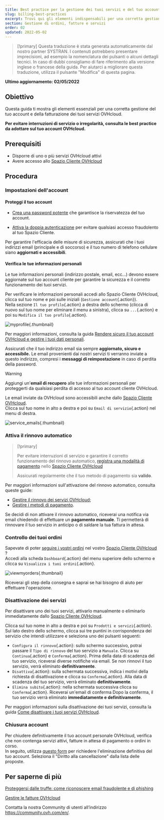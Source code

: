 ```yaml
---
title: Best practice per la gestione dei tuoi servizi e del tuo account OVHcloud
slug: billing-best-practices
excerpt: Trovi qui gli elementi indispensabili per una corretta gestione delle tue fatture, ordini, modalità di pagamento e account cliente
section: Gestione di ordini, fatture e servizi
order: 02
updated: 2022-05-02
---
```


> [!primary]
> Questa traduzione è stata generata automaticamente dal nostro partner SYSTRAN. I contenuti potrebbero presentare imprecisioni, ad esempio la nomenclatura dei pulsanti o alcuni dettagli tecnici. In caso di dubbi consigliamo di fare riferimento alla versione inglese o francese della guida. Per aiutarci a migliorare questa traduzione, utilizza il pulsante "Modifica" di questa pagina.
>

**Ultimo aggiornamento: 02/05/2022**

## Obiettivo

Questa guida ti mostra gli elementi essenziali per una corretta gestione del tuo account e della fatturazione dei tuoi servizi OVHcloud.

**Per evitare interruzioni di servizio o irregolarità, consulta le best practice da adottare sul tuo account OVHcloud.**

## Prerequisiti

- Disporre di uno o più servizi OVHcloud attivi
- Avere accesso allo [Spazio Cliente OVHcloud](https://www.ovh.com/auth/?action=gotomanager&from=https://www.ovh.it/&ovhSubsidiary=it)

## Procedura

### Impostazioni dell'account

#### Proteggi il tuo account

- [Crea una password potente](https://docs.ovh.com/it/customer/gestire-la-password/#genera-una-password-efficace) che garantisce la riservatezza del tuo account.

- [Attiva la doppia autenticazione](https://docs.ovh.com/it/customer/proteggi_il_tuo_account_con_2FA/) per evitare qualsiasi accesso fraudolento al tuo Spazio Cliente.

Per garantire l'efficacia delle misure di sicurezza, assicurati che i tuoi indirizzi email (principale e di soccorso) e il tuo numero di telefono cellulare siano **aggiornati e accessibili**.

#### Verifica le tue informazioni personali

Le tue informazioni personali (indirizzo postale, email, ecc...) devono essere aggiornate sul tuo account cliente per garantire la sicurezza e il corretto funzionamento dei tuoi servizi.

Per verificare le informazioni personali accedi allo Spazio Cliente OVHcloud, clicca sul tuo nome e poi sulle iniziali (`Gestione account`{.action}).<br>
Nella sezione `Il tuo profilo`{.action} a destra dello schermo (clicca di nuovo sul tuo nome per eliminare il menu a sinistra), clicca su `...`{.action} e poi su `Modifica il tuo profilo`{.action}.

![myprofile](images/myprofile.png){.thumbnail}

Per maggiori informazioni, consulta la guida [Rendere sicuro il tuo account OVHcloud e gestire i tuoi dati personali](https://docs.ovh.com/it/customer/tutto_sullidentificativo_cliente_ovh/#come-gestire-le-tue-informazioni-personali).

Assicurati che il tuo indirizzo email sia sempre **aggiornato, sicuro e accessibile.** Le email provenienti dai nostri servizi ti verranno inviate a questo indirizzo, compresi i **messaggi di reimpostazione** in caso di perdita della password.

> [!warning]
>
> Aggiungi un'**email di recupero** alle tue informazioni personali per proteggerti da qualsiasi perdita di accesso al tuo account cliente OVHcloud.
>

Le email inviate da OVHcloud sono accessibili anche dallo [Spazio Cliente OVHcloud](https://www.ovh.com/auth/?action=gotomanager&from=https://www.ovh.it/&ovhSubsidiary=it).<br>
Clicca sul tuo nome in alto a destra e poi su `Email di servizio`{.action} nel menu di destra.

![service_emails](images/service_emails.png){.thumbnail}

### Attiva il rinnovo automatico

> [!primary]
>
> Per evitare interruzioni di servizio e garantire il corretto funzionamento del rinnovo automatico, [registra una modalità di pagamento](https://docs.ovh.com/it/billing/manage-payment-methods/) nello [Spazio Cliente OVHcloud](https://www.ovh.com/auth/?action=gotomanager&from=https://www.ovh.it/&ovhSubsidiary=it)
>
> Assicurati regolarmente che il tuo metodo di pagamento sia **valido**.
>

Per maggiori informazioni sull'attivazione del rinnovo automatico, consulta queste guide:

- [Gestire il rinnovo dei servizi OVHcloud](https://docs.ovh.com/it/billing/imposta_il_rinnovo_automatico_dei_tuoi_servizi_ovh/);
- [Gestire i metodi di pagamento](https://docs.ovh.com/it/billing/manage-payment-methods/).

Se decidi di non attivare il rinnovo automatico, riceverai una notifica via email chiedendo di effettuare un **pagamento manuale**. Ti permetterà di rinnovare il tuo servizio in anticipo o di saldare la tua fattura in attesa.

### Controllo dei tuoi ordini

Sapevate di poter [seguire i vostri ordini](https://docs.ovh.com/it/billing/gestire-ordini-ovh/) nel vostro [Spazio Cliente OVHcloud](https://www.ovh.com/auth/?action=gotomanager&from=https://www.ovh.it/&ovhSubsidiary=it) ?<br>
Accedi alla scheda `Dashboard`{.action} del menu superiore dello schermo e clicca su `Visualizza i tuoi ordini`{.action}.

![viewmyorders](images/viewmyorders.png){.thumbnail}

Riceverai gli step della consegna e saprai se hai bisogno di aiuto per effettuare l'operazione.

### Disattivazione dei servizi

Per disattivare uno dei tuoi servizi, attivarlo manualmente o eliminarlo immediatamente dallo [Spazio Cliente OVHcloud](https://www.ovh.com/auth/?action=gotomanager&from=https://www.ovh.it/&ovhSubsidiary=it).

Clicca sul tuo nome in alto a destra e poi su `Prodotti e servizi`{.action}. Sul lato destro dello schermo, clicca sui tre puntini in corrispondenza del servizio che intendi utilizzare e seleziona uno dei pulsanti seguenti:

- `Configura il rinnovo`{.action}: sullo schermo successivo, potrai passare il `Tipo di rinnovo` del tuo servizio a `Manuale`. Clicca su `Continua`{.action} e `Conferma`{.action}. Prima della data di scadenza del tuo servizio, riceverai diverse notifiche via email. Se non rinnovi il tuo servizio, verrà eliminato **definitivamente**.
- `Disattiva`{.action}: sulla schermata successiva, indica i motivi della richiesta di disattivazione e clicca su `Conferma`{.action}. Alla data di scadenza del tuo servizio, verrà eliminato **definitivamente**.
- `Elimina subito`{.action}: nella schermata successiva clicca su `Conferma`{.action}. Riceverai un'email di conferma Dopo la conferma, il tuo servizio verrà eliminato **immediatamente e definitivamente**.

Per maggiori informazioni sulla disattivazione dei tuoi servizi, consulta la guida [Come disattivare i tuoi servizi OVHcloud](https://docs.ovh.com/it/billing/how-to-cancel-your-services/).

### Chiusura account

Per chiudere definitivamente il tuo account personale OVHcloud, verifica che non contenga servizi attivi, fatture in attesa di pagamento o ordini in corso.<br>
In seguito, utilizza [questo form](https://www.ovh.it/protezione-dati-personali/esercita-i-tuoi-diritti) per richiedere l'eliminazione definitiva del tuo account. Seleziona il "Diritto alla cancellazione" dalla lista delle proposte.

## Per saperne di più <a name="gofurther"></a>

[Proteggersi dalle truffe: come riconoscere email fraudolente e di phishing](https://docs.ovh.com/it/customer/truffe-frode-phishing/)

[Gestire le fatture OVHcloud](https://docs.ovh.com/it/billing/gestire-fatture-ovhcloud/)

Contatta la nostra Community di utenti all’indirizzo <https://community.ovh.com/en/>.
